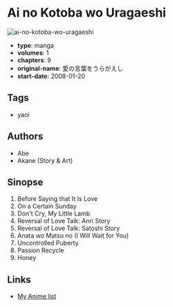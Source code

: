 # Ai no Kotoba wo Uragaeshi

![ai-no-kotoba-wo-uragaeshi](https://cdn.myanimelist.net/images/manga/2/19990.jpg)

-   **type**: manga
-   **volumes**: 1
-   **chapters**: 9
-   **original-name**: 愛の言葉をうらがえし
-   **start-date**: 2008-01-20

## Tags

-   yaoi

## Authors

-   Abe
-   Akane (Story & Art)

## Sinopse

1. Before Saying that It Is Love
2. On a Certain Sunday
3. Don't Cry, My Little Lamb
4. Reversal of Love Talk: Anri Story
5. Reversal of Love Talk: Satoshi Story
6. Anata wo Matsu no (I Will Wait for You)
7. Uncontrolled Puberty
8. Passion Recycle
9. Honey

## Links

-   [My Anime list](https://myanimelist.net/manga/14055/Ai_no_Kotoba_wo_Uragaeshi)
